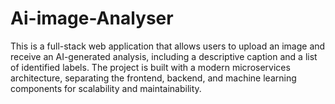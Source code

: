 # Ai-image-Analyser
This is a full-stack web application that allows users to upload an image and receive an AI-generated analysis, including a descriptive caption and a list of identified labels. The project is built with a modern microservices architecture, separating the frontend, backend, and machine learning components for scalability and maintainability.
